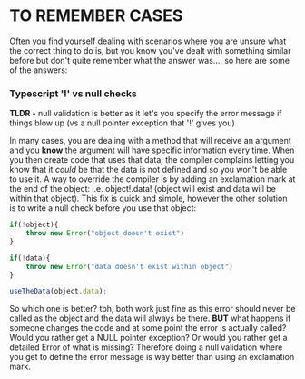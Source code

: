 # TO REMEMBER CASES

Often you find yourself dealing with scenarios where you are unsure what the correct thing to do is, but you know you've dealt with something similar before but don't quite remember what the answer was.... so here are some of the answers:

### Typescript '!' vs null checks

**TLDR -** null validation is better as it let's you specify the error message if things blow up (vs a null pointer exception that '!' gives you)

In many cases, you are dealing with a method that will receive an argument and you **know** the argument will have specific information every time. When you then create code that uses that data, the compiler complains letting you know that it *could* be that the data is not defined and so you won't be able to use it. A way to override the compiler is by adding an exclamation mark at the end of the object: i.e. object!.data! (object will exist and data will be within that object). This fix is quick and simple, however the other solution is to write a null check before you use that object:

```javascript
if(!object){
	throw new Error("object doesn't exist")
}

if(!data){
	throw new Error("data doesn't exist within object")
}

useTheData(object.data);

```

So which one is better? tbh, both work just fine as this error should never be called as the object and the data will always be there. **BUT** what happens if someone changes the code and at some point the error is actually called? Would you rather get a NULL pointer exception? Or would you rather get a detailed Error of what is missing? Therefore doing a null validation where you get to define the error message is way better than using an exclamation mark.
